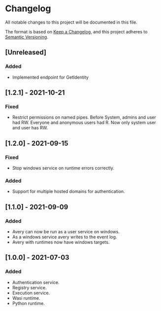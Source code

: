 # Changelog
All notable changes to this project will be documented in this file.

The format is based on [Keep a Changelog](https://keepachangelog.com/en/1.0.0/),
and this project adheres to [Semantic Versioning](https://semver.org/spec/v2.0.0.html).

## [Unreleased]

### Added
- Implemented endpoint for GetIdentity

## [1.2.1] - 2021-10-21

### Fixed
- Restrict permissions on named pipes. Before System, admins and user had RW. Everyone and anonymous users had R. Now only system user and user has RW.

## [1.2.0] - 2021-09-15

### Fixed
- Stop windows service on runtime errors correctly.

### Added
- Support for multiple hosted domains for authentication.

## [1.1.0] - 2021-09-09

### Added
- Avery can now be run as a user service on windows.
- As a windows service avery writes to the event log.
- Avery with runtimes now have windows targets.

## [1.0.0] - 2021-07-03

### Added
- Authentication service.
- Registry service.
- Execution service.
- Wasi runtime.
- Python runtime.
